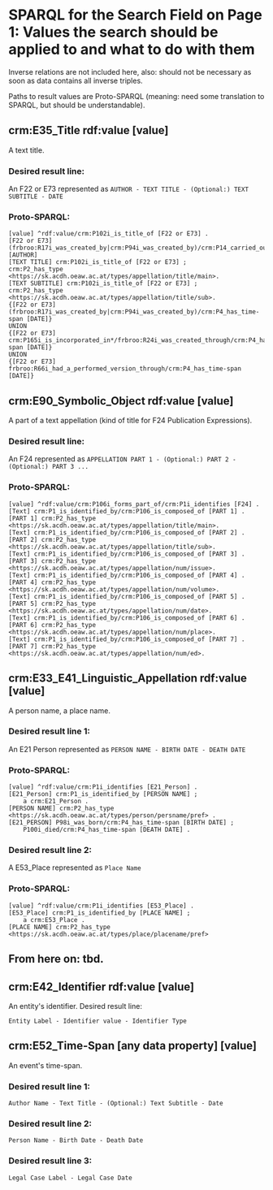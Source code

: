 # SPARQL for the Search Field on Page 1: Values the search should be applied to and what to do with them

Inverse relations are not included here, also: should not be necessary as soon as data contains all inverse triples.

Paths to result values are Proto-SPARQL (meaning: need some translation to SPARQL, but should be understandable).

## crm:E35_Title rdf:value [value]
A text title. 
### Desired result line:
An F22 or E73 represented as `AUTHOR - TEXT TITLE - (Optional:) TEXT SUBTITLE - DATE`

### Proto-SPARQL:
```
[value] ^rdf:value/crm:P102i_is_title_of [F22 or E73] .    
[F22 or E73] (frbroo:R17i_was_created_by|crm:P94i_was_created_by)/crm:P14_carried_out_by [AUTHOR]
[TEXT TITLE] crm:P102i_is_title_of [F22 or E73] ;
crm:P2_has_type <https://sk.acdh.oeaw.ac.at/types/appellation/title/main>.
[TEXT SUBTITLE] crm:P102i_is_title_of [F22 or E73] ;
crm:P2_has_type <https://sk.acdh.oeaw.ac.at/types/appellation/title/sub>.
{[F22 or E73] (frbroo:R17i_was_created_by|crm:P94i_was_created_by)/crm:P4_has_time-span [DATE]}
UNION
{[F22 or E73] crm:P165i_is_incorporated_in*/frbroo:R24i_was_created_through/crm:P4_has_time-span [DATE]}
UNION
{[F22 or E73] frbroo:R66i_had_a_performed_version_through/crm:P4_has_time-span [DATE]}
```

## crm:E90_Symbolic_Object rdf:value [value]
A part of a text appellation (kind of title for F24 Publication Expressions). 
### Desired result line:
An F24 represented as `APPELLATION PART 1 - (Optional:) PART 2 - (Optional:) PART 3 ... `
### Proto-SPARQL:
```
[value] ^rdf:value/crm:P106i_forms_part_of/crm:P1i_identifies [F24] .    
[Text] crm:P1_is_identified_by/crm:P106_is_composed_of [PART 1] .
[PART 1] crm:P2_has_type <https://sk.acdh.oeaw.ac.at/types/appellation/title/main>.
[Text] crm:P1_is_identified_by/crm:P106_is_composed_of [PART 2] .
[PART 2] crm:P2_has_type <https://sk.acdh.oeaw.ac.at/types/appellation/title/sub>.
[Text] crm:P1_is_identified_by/crm:P106_is_composed_of [PART 3] .
[PART 3] crm:P2_has_type <https://sk.acdh.oeaw.ac.at/types/appellation/num/issue>.
[Text] crm:P1_is_identified_by/crm:P106_is_composed_of [PART 4] .
[PART 4] crm:P2_has_type <https://sk.acdh.oeaw.ac.at/types/appellation/num/volume>.
[Text] crm:P1_is_identified_by/crm:P106_is_composed_of [PART 5] .
[PART 5] crm:P2_has_type <https://sk.acdh.oeaw.ac.at/types/appellation/num/date>.
[Text] crm:P1_is_identified_by/crm:P106_is_composed_of [PART 6] .
[PART 6] crm:P2_has_type <https://sk.acdh.oeaw.ac.at/types/appellation/num/place>.
[Text] crm:P1_is_identified_by/crm:P106_is_composed_of [PART 7] .
[PART 7] crm:P2_has_type <https://sk.acdh.oeaw.ac.at/types/appellation/num/ed>.
```

## crm:E33_E41_Linguistic_Appellation rdf:value [value]
A person name, a place name. 
### Desired result line 1:
An E21 Person represented as `PERSON NAME - BIRTH DATE - DEATH DATE`
### Proto-SPARQL:
```
[value] ^rdf:value/crm:P1i_identifies [E21_Person] .
[E21_Person] crm:P1_is_identified_by [PERSON NAME] ;
    a crm:E21_Person .
[PERSON NAME] crm:P2_has_type <https://sk.acdh.oeaw.ac.at/types/person/persname/pref> .
[E21_PERSON] P98i_was_born/crm:P4_has_time-span [BIRTH DATE] ;
    P100i_died/crm:P4_has_time-span [DEATH DATE] .
```
### Desired result line 2:
A E53_Place represented as `Place Name`
### Proto-SPARQL:
```
[value] ^rdf:value/crm:P1i_identifies [E53_Place] .
[E53_Place] crm:P1_is_identified_by [PLACE NAME] ;
    a crm:E53_Place .
[PLACE NAME] crm:P2_has_type <https://sk.acdh.oeaw.ac.at/types/place/placename/pref>
```

## From here on: tbd.
## crm:E42_Identifier rdf:value [value]
An entity's identifier. Desired result line:

`Entity Label - Identifier value - Identifier Type`

## crm:E52_Time-Span [any data property] [value]
An event's time-span. 
### Desired result line 1:
`Author Name - Text Title - (Optional:) Text Subtitle - Date`
### Desired result line 2:
`Person Name - Birth Date - Death Date`
### Desired result line 3:
`Legal Case Label - Legal Case Date`

